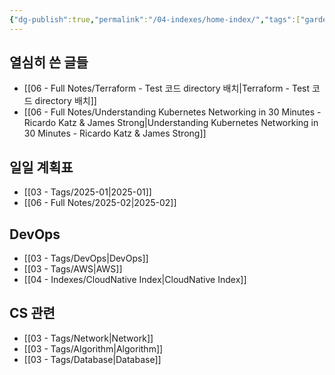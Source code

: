 ```yaml
---
{"dg-publish":true,"permalink":"/04-indexes/home-index/","tags":["gardenEntry"],"noteIcon":""}
---
```


## 열심히 쓴 글들
- [[06 - Full Notes/Terraform - Test 코드 directory 배치\|Terraform - Test 코드 directory 배치]]
- [[06 - Full Notes/Understanding Kubernetes Networking in 30 Minutes - Ricardo Katz & James Strong\|Understanding Kubernetes Networking in 30 Minutes - Ricardo Katz & James Strong]]
## 일일 계획표
- [[03 - Tags/2025-01\|2025-01]]
- [[06 - Full Notes/2025-02\|2025-02]]
## DevOps
- [[03 - Tags/DevOps\|DevOps]]
- [[03 - Tags/AWS\|AWS]]
- [[04 - Indexes/CloudNative Index\|CloudNative Index]]
## CS 관련
- [[03 - Tags/Network\|Network]]
- [[03 - Tags/Algorithm\|Algorithm]]
- [[03 - Tags/Database\|Database]]